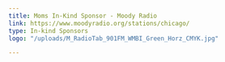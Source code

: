 ```yaml
---
title: Moms In-Kind Sponsor - Moody Radio
link: https://www.moodyradio.org/stations/chicago/
type: In-kind Sponsors
logo: "/uploads/M_RadioTab_901FM_WMBI_Green_Horz_CMYK.jpg"

---
```

